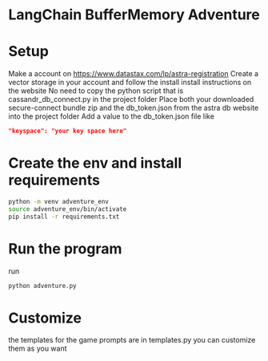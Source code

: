 # LangChain BufferMemory Adventure

# Setup
Make a account on https://www.datastax.com/lp/astra-registration
Create a vector storage in your account and follow the install install instructions on the website
No need  to copy the python script that is cassandr_db_connect.py in the project folder
Place both your downloaded secure-connect bundle zip and the db_token.json from the astra db website into the project folder
Add a value to the db_token.json file like 

```json
"keyspace": "your key space here"
```
# Create the env and install requirements

```bash
python -m venv adventure_env
source adventure_env/bin/activate
pip install -r requirements.txt
```
# Run the program
run 
```bash
python adventure.py
```

# Customize

the templates for the game prompts are in templates.py
you can customize them as you want
